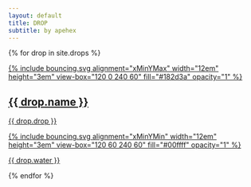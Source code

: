 ```yaml
---
layout: default
title: DROP
subtitle: by apehex
---
```

{% for drop in site.drops %}
<article {% if forloop.index == 1 %} id="first" {% endif %} class="container box right style4">
    <a href="{{ drop.url }}">
        <div class="upper">
            {% include bouncing.svg alignment="xMinYMax" width="12em" height="3em" view-box="120 0 240 60" fill="#182d3a" opacity="1" %}
            <h2>{{ drop.name }}</h2>
            <p>{{ drop.drop }}</p>
        </div>
        <div class="lower">
            {% include bouncing.svg alignment="xMinYMin" width="12em" height="3em" view-box="120 60 240 60" fill="#00ffff" opacity="1" %}
            <p>{{ drop.water }}</p>
        </div>
    </a>
</article>
{% endfor %}